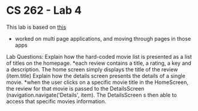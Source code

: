 # CS 262 - Lab 4

This lab is based on [this](https://cs.calvin.edu/courses/cs/262/kvlinden/04analysis/lab.html)

* worked on multi page applications, and moving through pages in those apps

Lab Questions:
Explain how the hard-coded movie list is presented as a list of titles on the homepage.
*each review contains a title, a rating, a key and a description.  The home screen simply displays the title of the review (item.title)
Explain how the details screen presents the details of a single movie.
*when the user clicks on a specific movie title in the HomeScreen, the review for that movie is passed to the DetailsScreen (navigation.navigate('Details', item).  The DetailsScreen s then able to access that specific movies information.
